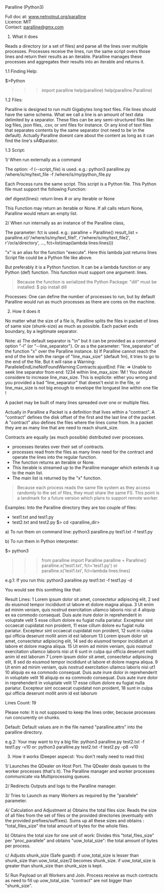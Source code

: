 
Paralline (Python3)

Full doc at: www.netnotnut.org/paralline   
Licence: MIT  
Contact: paralline@gmx.com  

1. What it does

Reads a directory (or a set of files) and parse all the lines over multiple processes.
Processes receive the lines, run the same script overs those lines
and return their results as an iterable.
Paralline manages these processes and aggregates their results into an iterable
and returns it.

1.1 Finding Help:

$>Python
>>> import paralline
>>> help(paralline)
>>> help(paralline.Paralline)



1.2 Files:

Paralline is designed to run multi Gigabytes long text files.
File lines should have the same schema.
What we call a line is an amount of text data delimited by a separator.
These files can be any semi-structured files like:
log files, json files, .csv, or xml files for instance.
Or any kind of text files that separates contents by the same separator (not need to be \n the default).
Actually Paralline doesnt care about the content as long as it can find the line's sÃ©parator.

1.3 Script:

1/ When run externally as a command

The option: -f (--script_file) is used.
e.g.:
python3 paralline.py /where/is/my/text_file -f /where/is/my/python_file.py

Each Process runs the same script.
This script is a Python file.
This Python file must support the following Function:

def digest(lines):
    <do something>
    return lines # or any iterable or None

This Function may return an iterable or None.
If all calls return None, Paralline would return an empty list.

2/ When run internally as an instance of the Paralline class,

The parameter: fct is used.
e.g.: paralline = Paralline()
result_list = paralline.x(r'/where/is/my/text_file1', r'/where/is/my/text_file2', r'/or/a/directory', ..., fct=list(map(lambda lines:lines)))

"x" is an alias for the function "execute".
Here this lambda just returns lines
Script file could be a Python file like above.

But preferably it is a Python function.
It can be a lambda function or any Python (def) function.
This function must support one argument: lines.
> Because the function is serialized the Python Package: "dill" must be installed:
$ pip install dill


Processes: One can define the number of processes to run,
but by default Paralline would run as much processes as there are cores on the machine.



2. How it does it

No matter what the size of a file is,
Paralline splits the files in packet of lines of same size (shunk-size) as much as possible.
Each packet ends boundary, by a legitimate separator.

Note: a) The default separator is "\n" but it can be provided as a command option "-l" (or "--line_separator").
Or as a the parameter: "line_separator" of the function "x" over the Paralline instance.
b) If Paralline cannot reach the end of the line with the range of "line_max_size" (default 1m),
it tries to go to the end of the file.
But it will raise a Warning:
ParalleleEndLineNotFoundWarning:Contracts:ajustEnd: File: => Unable to seek line separator from end: 1234 within line_max_size: 1M !
You should considere to increase line_max_size.
This is explicite: either you wrong and you provided a bad "line_separator" that doesn't exist in the file,
or line_max_size is not big enough to envelope the longuest line within one file !

A packet may be built of many lines spreaded over one or multiple files.

Actually in Paralline a Packet is a definition that lives within a "contract".
A "contract" defines the disk offset of the first and the last line of the packet.
A "contract" also defines the files where the lines come from.
In a packet they are as many line that are need to reach shunk_size.

Contracts are equally (as much possible) distributed over processes.

- processes iterates over their set of contracts.
- processes read from the files as many lines need for the contract and operate the lines into the regular function.
- The function returns an iterable or None.
- This iterable is streamed up to the Paralline manager which extends it up to the main list.
- The main list is returned by the "x" function.

> Because each process reads the same file system as they access randomly to the set of files,
they must share the same FS.
> This point is a landmark for a future version which plans to support remote worker.


Examples: Into the Paralline directory they are too couple of files:
- test1.txt and test1.py
- test2.txt and test2.py
$> cd <paralline_dir>

a) To run them on command line:
python3 paralline.py test1.txt -f test1.py

b) To run them in Python interpreter:

$> python3
>>> from paralline import Paralline
>>> paralline = Paralline()
>>> paralline.x('test1.txt', fct='test1.py')
or
>>> paralline.x('test1.txt', fct=lambda lines:lines)

e.g.1: If you run this:
python3 paralline.py test1.txt -f test1.py -d


You would see this somthing like that:

Result Lines:
1 Lorem ipsum dolor sit amet, consectetur adipiscing elit,
2 sed do eiusmod tempor incididunt ut labore et dolore magna aliqua.
3 Ut enim ad minim veniam, quis nostrud exercitation ullamco laboris nisi ut
4 aliquip ex ea commodo consequat. Duis aute irure dolor in reprehenderit in voluptate velit
5 esse cillum dolore eu fugiat nulla pariatur. Excepteur sint occaecat cupidatat non proident,
11 esse cillum dolore eu fugiat nulla pariatur. Excepteur sint occaecat cupidatat non proident,
12 sunt in culpa qui officia deserunt mollit anim id est laborum
13 Lorem ipsum dolor sit amet, consectetur adipiscing elit,
14 sed do eiusmod tempor incididunt ut labore et dolore magna aliqua.
15 Ut enim ad minim veniam, quis nostrud exercitation ullamco laboris nisi ut
6 sunt in culpa qui officia deserunt mollit anim id est laborum
7 Lorem ipsum dolor sit amet, consectetur adipiscing elit,
8 sed do eiusmod tempor incididunt ut labore et dolore magna aliqua.
9 Ut enim ad minim veniam, quis nostrud exercitation ullamco laboris nisi ut1
10 aliquip ex ea commodo consequat. Duis aute irure dolor in reprehenderit in voluptate velit
16 aliquip ex ea commodo consequat. Duis aute irure dolor in reprehenderit in voluptate velit
17 esse cillum dolore eu fugiat nulla pariatur. Excepteur sint occaecat cupidatat non proident,
18 sunt in culpa qui officia deserunt mollit anim id est laborum

Lines Count: 19


Please note: It is not supposed to keep the lines order, because processes run concurently on shunks.


Default: Default values are in the file named "paralline.attrs" into the paralline directory.


e.g.2: Your may want to try a big file: python3 paralline.py test2.txt -f test1.py -v10
or: python3 paralline.py test2.txt -f test2.py -p8 -v10


3. How it works (Deeper aspecst: You don't really need to read this)

1/ Launches the QDealer on Host Port.
The QDealer deals queues to the worker processes (that's it).
The Paralline manager and worker processes communicate via Multiprocessing queues.

2/ Redirects Outputs and logs to the Paralline manager.

3/ Tries to Launch as many Workers as required by the "parallele" parameter.

4/ Calculation and Adjustment a) Obtains the total files size:
Reads the size of all files from the set of files or
the provided directories (eventually with the provided prefixes/suffixes).
Sums up all these sizes and obtains : "total_files_size" the total amount of bytes for the whole files.

b) Obtains the total size for one unit of work:
Divides this "total_files_size" per "proc_parallele" and obtains "uow_total_size": the total amount of bytes per process.

c/ Adjusts shunk_size (Safe guard):
if uow_total_size is lesser than shunk_size than uow_total_size/2 becomes shunk_size.
if uow_total_size is greater than shunk_size than shunk_size is kept.

5/ Run Payload on all Workers and Join.
Process receive as much contracts as need to fill up uow_total_size.
"contract" are not bigger than "shunk_size".

